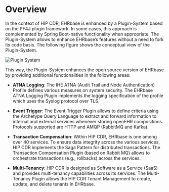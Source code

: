 # Overview

In the context of HIP CDR, EHRbase is enhanced by a Plugin-System based on the PF4J plugin framework. In some cases, this approach is complemented by Spring Boot-native functionality when appropriate. The Plugin-System allows to enhance EHRbase’s features without a need to fork its code basis. The following figure shows the conceptual view of the Plugin-System.

![Plugin System](/img/plugin_system.png)

This way, the Plugin-System enhances the open source version of EHRbase by providing additional functionalities in the following areas:

- **ATNA Logging**: The IHE ATNA (Audit Trail and Node Authentication) Profile defines various measures on system security. The EHRbase ATNA Logging Plugin implements the logging specification of the profile which uses the Syslog protocol over TLS.

- **Event Trigger**: The Event Trigger Plugin allows to define criteria using the Archetype Query Language to extract and forward information to internal and external services whenever storing openEHR compositions. Protocols supported are HTTP and AMQP (RabbitMQ and Kafka).

- **Transaction Compensation**: Within HIP CDR, EHRbase is one among over 40 services. To ensure data integrity across the various services, HIP CDR implements the Saga Pattern for distributed transactions. The Transaction Compensation Plugin (based on Rabbit MQ) allows to orchestrate transactions (e.g., rollbacks) across the services.

- **Multi-Tenancy**: HIP CDR is designed as Software as a Service (SaaS) and provides multi-tenancy capabilities across its services. The Multi-Tenancy Plugin allows the HIP CDR Tenant Management to create, update, and delete tenants in EHRbase.

